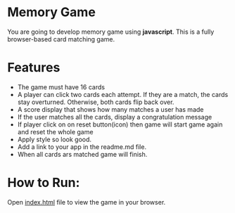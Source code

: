 
# Memory Game
You are going to develop memory game using **javascript**. This is a fully browser-based card matching game.

# Features
* The game must have 16 cards
* A player can click two cards each attempt. If they are a match, the cards stay overturned. Otherwise, both cards flip back over.
* A score display that shows how many matches a user has made
* If the user matches all the cards, display a congratulation message
* If player click on on reset button(icon) then game will start game again and reset the whole game
* Apply style so look good.
* Add a link to your app in the readme.md file. 
* When all cards ars matched game will finish.

# How to Run:
Open [index.html](https://github.com/Rajeshvirola/MemoryGame/blob/master/index.html) file to view the game in your browser.

